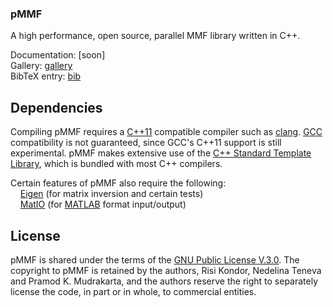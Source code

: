 ### pMMF

A high performance, open source, parallel MMF library written in C++.

Documentation: [soon]<br>
Gallery: [gallery](http://people.cs.uchicago.edu/~risi/MMF/gallery.html)<br>
BibTeX entry: [bib](http://people.cs.uchicago.edu/~risi/MMF/pMMF.bib)

## Dependencies

Compiling pMMF requires a [C++11](https://en.wikipedia.org/wiki/C%2B%2B11) compatible compiler such as [clang](http://clang.llvm.org). [GCC](https://gcc.gnu.org) compatibility is not guaranteed, since GCC's C++11 support is still experimental. pMMF makes extensive use of the [C++ Standard Template Library](https://en.wikipedia.org/wiki/Standard_Template_Library), which is bundled with most C++ compilers. 

Certain features of pMMF also require the following:<br>
&nbsp;&nbsp;&nbsp; [Eigen](http://eigen.tuxfamily.org) (for matrix inversion and certain tests)<br>
&nbsp;&nbsp;&nbsp; [MatIO](http://sourceforge.net/projects/matio/) (for [MATLAB](http://www.mathworks.com/products/matlab/) format input/output)<br>


## License 

pMMF is shared under the terms of the [GNU Public License V.3.0](http://www.gnu.org/licenses/gpl-3.0.en.html). The copyright to pMMF is retained by the authors, Risi Kondor, Nedelina Teneva and Pramod K. Mudrakarta, and the authors reserve the right to separately license the code, in part or in whole, to commercial entities. 
